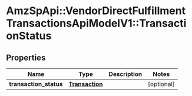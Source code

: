 # AmzSpApi::VendorDirectFulfillmentTransactionsApiModelV1::TransactionStatus

## Properties
Name | Type | Description | Notes
------------ | ------------- | ------------- | -------------
**transaction_status** | [**Transaction**](Transaction.md) |  | [optional] 


